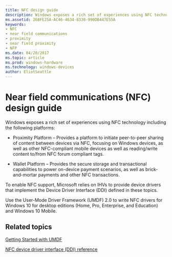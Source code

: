 ```yaml
---
title: NFC design guide
description: Windows exposes a rich set of experiences using NFC technology including the following platforms
ms.assetid: 26BFE25A-AC46-4634-8330-990DB447E55A
keywords:
- NFC
- near field communications
- proximity
- near field proximity
- NFP
ms.date: 04/20/2017
ms.topic: article
ms.prod: windows-hardware
ms.technology: windows-devices
author: EliotSeattle
---
```


# Near field communications (NFC) design guide

Windows exposes a rich set of experiences using NFC technology including the following platforms:

- Proximity Platform – Provides a platform to initiate peer-to-peer sharing of content between devices via NFC, focusing on Windows devices, as well as other NFC-compliant mobile devices as well as reading/write content to/from NFC forum compliant tags.

- Wallet Platform – Provides the secure storage and transactional capabilities to power on-device payment scenarios, as well as brick-and-mortar payments and other NFC transactions.

To enable NFC support, Microsoft relies on IHVs to provide device drivers that implement the Device Driver Interface (DDI) defined in these topics.

Use the User-Mode Driver Framework (UMDF) 2.0 to write NFC drivers for Windows 10 for desktop editions (Home, Pro, Enterprise, and Education) and Windows 10 Mobile.

## Related topics

[Getting Started with UMDF](https://docs.microsoft.com/windows-hardware/drivers/wdf/getting-started-with-umdf-version-2)  

[NFC device driver interface (DDI) reference](https://docs.microsoft.com/windows-hardware/drivers/ddi/index)    
